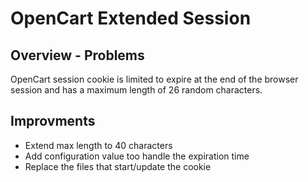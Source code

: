 # OpenCart Extended Session

## Overview - Problems

OpenCart session cookie is limited to expire at the end of the browser session and has a maximum length of 26 random characters.

## Improvments

- Extend max length to 40 characters
- Add configuration value too handle the expiration time
- Replace the files that start/update the cookie
